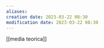 ```yaml
---
aliases: 
creation date: 2023-03-22 08:30
modification date: 2023-03-22 08:30
---
```





[[media teorica]]


